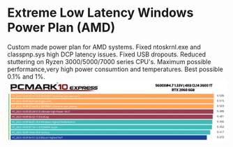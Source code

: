 # Extreme Low Latency Windows Power Plan (AMD)
Custom made power plan for AMD systems. Fixed ntoskrnl.exe and classpnp.sys high DCP latency issues.
Fixed USB dropouts.
Reduced stuttering on Ryzen 3000/5000/7000 series CPU's.
Maximum possible performance,very high power consumtion and temperatures.
Best possible 0.1% and 1%.
<img src="PCMark10 Test Results.png" alt="PCMark10 Express comparison with other power plans.">
